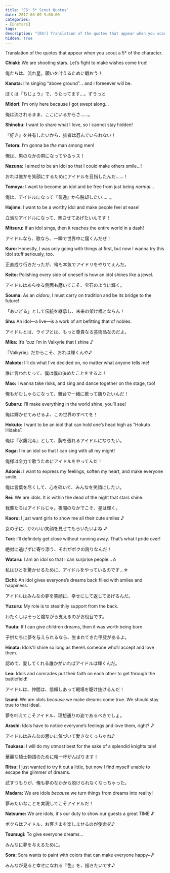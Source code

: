 ```yaml
---
title: "ES! 5* Scout Quotes"
date: 2017-08-09 9:00:00
categories:
- [Enstars]
tags:
description: "[ES!] Translation of the quotes that appear when you scout a 5* of the character."
hidden: true
---
```

Translation of the quotes that appear when you scout a 5* of the character.

<!-- more -->
**Chiaki:** We are shooting stars. Let’s fight to make wishes come true!

俺たちは、流れ星。願いを叶えるために戦おう！

**Kanata:** i’m singing “above ground”... and i foreeever will be.

ぼくは『ちじょう』で、うたってます…。ずうっと

**Midori:** I’m only here because I got swept along…

俺は流されるまま、ここにいるからさ……。

**Shinobu:** I want to share what I love, so I cannot stay hidden!

『好き』を共有したいから、拙者は忍んでいられない！

**Tetora:** I’m gonna be *the* man among men!

俺は、男のなかの男になってやるッス！


**Nazuna:** I aimed to be an idol so that I could make others smile…!

おれは誰かを笑顔にするためにアイドルを目指したんだ……！

**Tomoya:** I want to become an idol and be free from just being *normal*…

俺は、アイドルになって『普通』から脱却したい……。

**Hajime:** I want to be a worthy idol and make people feel at ease!

立派なアイドルになって、楽させてあげたいんです！

**Mitsuru:** If an idol sings, then it reaches the entire world in a dash!

アイドルなら、歌なら、一瞬で世界中に届くんだぜ！


**Kuro:** Honestly, I was only going with things at first, but now I wanna try this idol stuff seriously, too.

正直成り行きだったが、俺も本気でアイドリをやりてぇんだ。

**Keito:** Polishing every side of oneself is how an idol shines like a jewel.

アイドルはあらゆる側面も磨いてこそ、宝石のように輝く。

**Souma:** As an *aidoru*, I must carry on tradition and be its bridge to the future!

「あいどる」として伝統を継承し、未来の架け橋とならん！


**Shu:** An idol—a live—is a work of art befitting that of nobles.

アイドルとは、ライブとは、もっと尊貴なる芸術品なのだよ。

**Mika:** It’s *‘cuz* I’m in Valkyrie that I shine ♪

『Valkyrie』だからこそ、おれは輝くんや♪


**Makoto:** I’ll do what I’ve decided on, no matter what anyone tells me!

誰に言われたって、僕は僕の決めたことをするよ！

**Mao:** I wanna take risks, and sing and dance together on the stage, too!

俺もがむしゃらになって、舞台で一緒に歌って踊りたいんだ！

**Subaru:** I’ll make everything in the world shine, you’ll see!

俺は輝かせてみせるよ、この世界のすべてを！

**Hokuto:** I want to be an idol that can hold one’s head high as “Hokuto Hidaka”.

俺は『氷鷹北斗』として、胸を張れるアイドルになりたい。


**Koga:** I’m an idol so that I can sing with all my might!

俺様は全力で歌うためにアイドルをやってんだ！

**Adonis:** I want to express my feelings, soften my heart, and make everyone smile.

俺は言葉を尽くして、心を砕いて、みんなを笑顔にしたい。

**Rei:** We are idols. It is within the dead of the night that stars shine.

我輩たちはアイドルじゃ。夜闇のなかでこそ、星は輝く。

**Kaoru:** I just want girls to show me all their cute smiles ♪

女の子に、かわいい笑顔を見せてもらいたいよね ♪


**Tori:** I’ll definitely get close without running away. That’s what I pride over!

絶対に逃げずに寄り添う、それがボクの誇りなんだ！

**Wataru:** I am an idol so that I can surprise people…☆

私はひとを驚かせるために、アイドルをやっているのです…☆

**Eichi:** An idol gives everyone’s dreams back filled with smiles and happiness.

アイドルはみんなの夢を笑顔に、幸せにして返してあげるんだ。

**Yuzuru:** My role is to stealthily support from the back.

わたくしはそっと陰ながら支えるのがお役目です。


**Yuuta:** If I can give children dreams, then it was worth being born.

子供たちに夢を与えられるなら、生まれてきた甲斐があるよ。

**Hinata:** Idols'll shine so long as there’s someone who’ll accept and love them.

認めて、愛してくれる誰かがいればアイドルは輝くんだ。


**Leo:** Idols and comrades put their faith on each other to get through the battlefield!

アイドルは、仲間は、信頼しあって戦場を駆け抜けるんだ！

**Izumi:** We are idols *because* we make dreams come true. We should stay true to that ideal.

夢を叶えてこそアイドル、理想通りの姿であるべきでしょ。

**Arashi:** Idols have to notice everyone’s feelings and love them, right? ♪

アイドルはみんなの思いに気づいて愛さなくっちゃね♪

**Tsukasa:** I will do my utmost best for the sake of a splendid knights tale!

華麗な騎士物語のために精一杯がんばります！

**Ritsu:** I just wanted to try it out a little, but now I find myself unable to escape the glimmer of dreams.

試すつもりが、俺も夢のなかから脱けられなくなっちゃった。


**Madara:** We are idols *because* we turn things from dreams into reality!

夢みたいなことを実現してこそアイドルだ！


**Natsume:** We are idols, it's our duty to show our guests a great TIME ♪

ボクらはアイドル、お客さまを楽しませるのが使命ダ♪

**Tsumugi:** To give everyone dreams…

みんなに夢を与えるために。

**Sora:** Sora wants to paint with colors that can make everyone happy~♪

みんなが見ると幸せになれる『色』を、描きたいです♪
